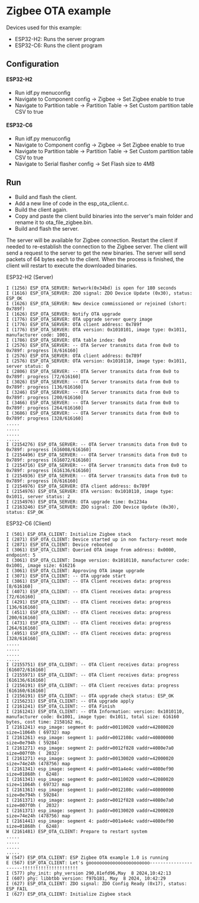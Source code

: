 # Zigbee OTA example

Devices used for this example:
- ESP32-H2: Runs the server program
- ESP32-C6: Runs the client program

## Configuration

#### ESP32-H2
- Run idf.py menuconfig
- Navigate to Component config -> Zigbee -> Set Zigbee enable to true
- Navigate to Partition table -> Partition Table -> Set Custom partition table CSV to true

#### ESP32-C6
- Run idf.py menuconfig
- Navigate to Component config -> Zigbee -> Set Zigbee enable to true
- Navigate to Partition table -> Partition Table -> Set Custom partition table CSV to true
- Navigate to Serial flasher config -> Set Flash size to 4MB

## Run
- Build and flash the client.
- Add a new line of code in the esp_ota_client.c.
- Build the client again.
- Copy and paste the client build binaries into the server's main folder and rename it to ota_file_zigbee.bin.
- Build and flash the server.

The server will be available for Zigbee connection. Restart the client if needed to re-establish the connection to the Zigbee server. The client will send a request to the server to get the new binaries. The server will send packets of 64 bytes each to the client. When the process is finished, the client will restart to execute the downloaded binaries.


ESP32-H2 (Server)
```
I (1256) ESP_OTA_SERVER: Network(0x34bd) is open for 180 seconds
I (1616) ESP_OTA_SERVER: ZDO signal: ZDO Device Update (0x30), status: ESP_OK
I (1626) ESP_OTA_SERVER: New device commissioned or rejoined (short: 0x789f)
I (1626) ESP_OTA_SERVER: Notify OTA upgrade
I (1776) ESP_OTA_SERVER: OTA upgrade server query image
I (1776) ESP_OTA_SERVER: OTA client address: 0x789f
I (1776) ESP_OTA_SERVER: OTA version: 0x1010101, image type: 0x1011, manufacturer code: 1001,
I (1786) ESP_OTA_SERVER: OTA table index: 0x0
I (2576) ESP_OTA_SERVER: -- OTA Server transmits data from 0x0 to 0x789f: progress [8/616160]
I (2576) ESP_OTA_SERVER: OTA client address: 0x789f
I (2576) ESP_OTA_SERVER: OTA version: 0x1010110, image type: 0x1011, server status: 0
I (2806) ESP_OTA_SERVER: -- OTA Server transmits data from 0x0 to 0x789f: progress [72/616160]
I (3026) ESP_OTA_SERVER: -- OTA Server transmits data from 0x0 to 0x789f: progress [136/616160]
I (3246) ESP_OTA_SERVER: -- OTA Server transmits data from 0x0 to 0x789f: progress [200/616160]
I (3466) ESP_OTA_SERVER: -- OTA Server transmits data from 0x0 to 0x789f: progress [264/616160]
I (3686) ESP_OTA_SERVER: -- OTA Server transmits data from 0x0 to 0x789f: progress [328/616160]
.....
.....
.....
.....
I (2154276) ESP_OTA_SERVER: -- OTA Server transmits data from 0x0 to 0x789f: progress [616008/616160]
I (2154496) ESP_OTA_SERVER: -- OTA Server transmits data from 0x0 to 0x789f: progress [616072/616160]
I (2154716) ESP_OTA_SERVER: -- OTA Server transmits data from 0x0 to 0x789f: progress [616136/616160]
I (2154936) ESP_OTA_SERVER: -- OTA Server transmits data from 0x0 to 0x789f: progress [0/616160]
I (2154976) ESP_OTA_SERVER: OTA client address: 0x789f
I (2154976) ESP_OTA_SERVER: OTA version: 0x1010110, image type: 0x1011, server status: 2
I (2154976) ESP_OTA_SERVER: OTA upgrade time: 0x1234a
I (2163246) ESP_OTA_SERVER: ZDO signal: ZDO Device Update (0x30), status: ESP_OK
```


ESP32-C6 (Client)
```
I (501) ESP_OTA_CLIENT: Initialize Zigbee stack
I (2871) ESP_OTA_CLIENT: Device started up in non factory-reset mode
I (2871) ESP_OTA_CLIENT: Device rebooted
I (3061) ESP_OTA_CLIENT: Queried OTA image from address: 0x0000, endpoint: 5
I (3061) ESP_OTA_CLIENT: Image version: 0x1010110, manufacturer code: 0x1001, image size: 616216
I (3061) ESP_OTA_CLIENT: Approving OTA image upgrade
I (3071) ESP_OTA_CLIENT: -- OTA upgrade start
I (3861) ESP_OTA_CLIENT: -- OTA Client receives data: progress [8/616160]
I (4071) ESP_OTA_CLIENT: -- OTA Client receives data: progress [72/616160]
I (4291) ESP_OTA_CLIENT: -- OTA Client receives data: progress [136/616160]
I (4511) ESP_OTA_CLIENT: -- OTA Client receives data: progress [200/616160]
I (4731) ESP_OTA_CLIENT: -- OTA Client receives data: progress [264/616160]
I (4951) ESP_OTA_CLIENT: -- OTA Client receives data: progress [328/616160]
.....
.....
.....
.....
I (2155751) ESP_OTA_CLIENT: -- OTA Client receives data: progress [616072/616160]
I (2155971) ESP_OTA_CLIENT: -- OTA Client receives data: progress [616136/616160]
I (2156191) ESP_OTA_CLIENT: -- OTA Client receives data: progress [616160/616160]
I (2156191) ESP_OTA_CLIENT: -- OTA upgrade check status: ESP_OK
I (2156231) ESP_OTA_CLIENT: -- OTA upgrade apply
I (2161241) ESP_OTA_CLIENT: -- OTA Finish
I (2161241) ESP_OTA_CLIENT: -- OTA Information: version: 0x1010110, manufacturer code: 0x1001, image type: 0x1011, total size: 616160 bytes, cost time: 2158162 ms,
I (2161241) esp_image: segment 0: paddr=00110020 vaddr=42080020 size=11064h ( 69732) map
I (2161261) esp_image: segment 1: paddr=0012108c vaddr=40800000 size=0e794h ( 59284)
I (2161271) esp_image: segment 2: paddr=0012f828 vaddr=4080e7a0 size=007f0h (  2032) 
I (2161271) esp_image: segment 3: paddr=00130020 vaddr=42000020 size=74e24h (478756) map
I (2161341) esp_image: segment 4: paddr=001a4e4c vaddr=4080ef90 size=01868h (  6248) 
I (2161341) esp_image: segment 0: paddr=00110020 vaddr=42080020 size=11064h ( 69732) map
I (2161361) esp_image: segment 1: paddr=0012108c vaddr=40800000 size=0e794h ( 59284) 
I (2161371) esp_image: segment 2: paddr=0012f828 vaddr=4080e7a0 size=007f0h (  2032)
I (2161371) esp_image: segment 3: paddr=00130020 vaddr=42000020 size=74e24h (478756) map
I (2161441) esp_image: segment 4: paddr=001a4e4c vaddr=4080ef90 size=01868h (  6248) 
W (2161481) ESP_OTA_CLIENT: Prepare to restart system
.....
.....
.....
.....
W (547) ESP_OTA_CLIENT: ESP Zigbee OTA example 1.0 is running
E (567) ESP_OTA_CLIENT: Let's gooooooooooooooooooooooo----------------------!!!!!!!!!!!!!!!!!!!!!
I (577) phy_init: phy_version 290,81efd96,May  8 2024,10:42:13
I (607) phy: libbtbb version: f97b181, May  8 2024, 10:42:29
I (627) ESP_OTA_CLIENT: ZDO signal: ZDO Config Ready (0x17), status: ESP_FAIL
I (627) ESP_OTA_CLIENT: Initialize Zigbee stack
```

